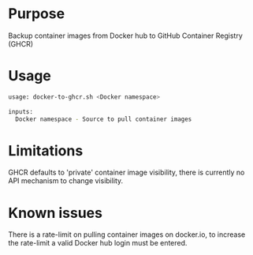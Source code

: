 # Purpose
Backup container images from Docker hub to GitHub Container Registry (GHCR)

# Usage
```bash
usage: docker-to-ghcr.sh <Docker namespace>
                                                                                               
inputs:                                                                                        
  Docker namespace - Source to pull container images
```

# Limitations
GHCR defaults to 'private' container image visibility, there is currently no API mechanism to change visibility.

# Known issues
There is a rate-limit on pulling container images on docker.io, to increase the rate-limit a valid Docker hub login must be entered.

